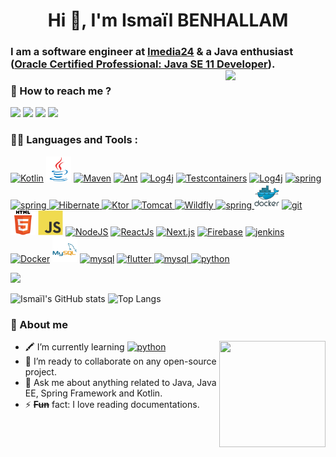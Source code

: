 <h1 align="center">Hi 👋, I'm Ismaïl BENHALLAM</h1>

### I am a software engineer at [Imedia24](https://www.imedia24.de/) & a **Java** enthusiast ([Oracle Certified Professional: Java SE 11 Developer](https://www.credly.com/badges/d464bd8b-1a75-4bf0-b04a-dc888ebf4485)).<img src="https://user-images.githubusercontent.com/36603897/125351783-6a00da00-e358-11eb-807a-09ac1998986d.jpg" width=160 align=right>

### 📱 How to reach me ?
<!-- Gmail -->
[<img src="https://img.shields.io/badge/Gmail-D14836?style=for-the-badge&logo=gmail&logoColor=white" />](mailto://ismailben44@gmail.com)<!-- LinkedIn -->
[<img src="https://img.shields.io/badge/LinkedIn-0077B5?style=for-the-badge&logo=linkedin&logoColor=white" />](https://www.linkedin.com/in/ismailbenhallam/)<!-- Telegram -->
[<img src="https://img.shields.io/badge/Telegram-2CA5E0?style=for-the-badge&logo=telegram&logoColor=white" />](https:///t.me/ismailbenhallam)<!-- Twitter -->
[<img src="https://img.shields.io/badge/Twitter-1DA1F2?style=for-the-badge&logo=twitter&logoColor=white" />](https://twitter.com/ismailbenhallam)<!-- Instagram -->
<!-- [<img src="https://img.shields.io/badge/Instagram-E4405F?style=for-the-badge&logo=instagram&logoColor=white" />](https://www.instagram.com/ismail.benhallam/)
StackOverFlow [<img src="https://img.shields.io/badge/Stack_Overflow-FE7A16?style=for-the-badge&logo=stack-overflow&logoColor=white" />](https://stackoverflow.com/users/9296194/isma%c3%afl) -->

### 👩‍💻 Languages and Tools :

<p align="left">
  <!-- Kotlin -->
  <a href="https://kotlinlang.org/" target="_blank"> <img src="https://cdn.jsdelivr.net/gh/devicons/devicon/icons/kotlin/kotlin-original.svg" alt="Kotlin" width="30" height="30"/></a>
  <!-- Java -->
  <a href="https://www.java.com" target="_blank"> <img src="https://raw.githubusercontent.com/devicons/devicon/master/icons/java/java-original.svg" alt="java" width="40" height="40"/></a>
  <!-- Maven -->
  <a href="https://maven.apache.org/" target="_blank"> <img src="https://cdn.svgporn.com/logos/maven.svg" alt="Maven" width="60" height="30"/></a>
  <!-- Ant -->
  <a href="https://ant.apache.org/" target="_blank"> <img src="https://www.vectorlogo.zone/logos/apache_ant/apache_ant-official.svg" alt="Ant" width="50" height="40"/></a>
  <!-- Junit -->
  <a href="https://junit.org/junit5/" target="_blank"> <img src="https://junit.org/junit4/images/junit5-banner.png" alt="Log4j" width="110" height="35"/></a>
  <!-- Test containers -->
  <a href="https://www.testcontainers.org/" target="_blank"> <img src="https://avatars.githubusercontent.com/u/13393021?s=280&v=4" alt="Testcontainers" width="40" height="40"/></a>
  <!-- Log4J -->
  <a href="https://logging.apache.org/log4j/2.x/" target="_blank"> <img src="https://upload.wikimedia.org/wikipedia/commons/f/f9/Apache_Log4j_Logo.png" alt="Log4j" width="110" height="40"/></a>
  <!-- Spring -->
   <a href="https://spring.io/" target="_blank"> <img src="https://www.vectorlogo.zone/logos/springio/springio-icon.svg" alt="spring" width="40" height="40"/> </a>
  <!-- Struts -->
   <a href="https://struts.apache.org/" target="_blank"> <img src="https://www.vectorlogo.zone/logos/apache_struts/apache_struts-icon.svg" alt="spring" width="40" height="40"/> </a>
  <!-- Hibernate -->
   <a href="https://hibernate.org/" target="_blank"> <img src="https://www.vectorlogo.zone/logos/hibernate/hibernate-icon.svg" alt="Hibernate" width="40" height="40"/> </a>
  <!-- Ktor -->
  <a href="https://ktor.io/" target="_blank"> <img src="https://repository-images.githubusercontent.com/40136600/f3f5fd00-c59e-11e9-8284-cb297d193133" alt="Ktor" width="85" height="40"/> </a>
  <!-- Tomcat -->
   <a href="https://tomcat.apache.org/" target="_blank"> <img src="https://www.vectorlogo.zone/logos/apache_tomcat/apache_tomcat-icon.svg" alt="Tomcat" width="50" height="40"/> </a>
  <!-- Wildfly -->
   <a href="https://www.wildfly.org/" target="_blank"> <img src="https://www.vectorlogo.zone/logos/wildfly/wildfly-icon.svg" alt="Wildfly" width="40" height="40"/> </a>
  <!-- Gradle -->
   <a href="https://gradle.org/" target="_blank"> <img src="https://www.vectorlogo.zone/logos/gradle/gradle-icon.svg" alt="spring" width="40" height="40"/> </a>
  <!-- Docker -->
  <a href="https://www.docker.com/" target="_blank"> <img src="https://raw.githubusercontent.com/devicons/devicon/master/icons/docker/docker-original-wordmark.svg" alt="docker" width="40" height="40"/></a>
  <!-- Git -->
  <a href="https://git-scm.com/" target="_blank"> <img src="https://www.vectorlogo.zone/logos/git-scm/git-scm-icon.svg" alt="git" width="40" height="40"/> </a>
  <!-- HTML -->
  <a href="https://www.w3.org/html/" target="_blank"> <img src="https://raw.githubusercontent.com/devicons/devicon/master/icons/html5/html5-original-wordmark.svg" alt="html5" width="40" height="40"/></a>
  <!-- JS -->
  <a href="https://developer.mozilla.org/en-US/docs/Web/JavaScript" target="_blank"><img src="https://raw.githubusercontent.com/devicons/devicon/master/icons/javascript/javascript-original.svg" alt="javascript" width="40" height="40"/></a>
  <!-- NodeJS -->
  <a href="https://nodejs.org/" target="_blank"><img src="https://www.vectorlogo.zone/logos/nodejs/nodejs-icon.svg" alt="NodeJS" width="40" height="40"/></a>
  <!-- React JS -->
  <a href="https://reactjs.org/" target="_blank"><img src="https://pbs.twimg.com/profile_images/446356636710363136/OYIaJ1KK_400x400.png" alt="ReactJs" width="40" height="40"/></a>
  <!-- Next.js -->
  <a href="https://nextjs.org/" target="_blank"><img src="https://upload.wikimedia.org/wikipedia/commons/thumb/8/8e/Nextjs-logo.svg/800px-Nextjs-logo.svg.png" alt="Next.js" width="60" height="40"/></a>
  <!-- Firebase -->
  <a href="https://firebase.google.com/" target="_blank"><img src="https://firebase.google.com/static/downloads/brand-guidelines/SVG/logo-logomark.svg" alt="Firebase" width="40" height="40"/></a>
  <!-- Jenkins -->
  <a href="https://www.jenkins.io/" target="_blank"> <img src="https://www.vectorlogo.zone/logos/jenkins/jenkins-icon.svg" alt="jenkins" width="40" height="40"/></a>
  <!-- Docker -->
  <a href="https://www.docker.com/" target="_blank"> <img src="https://www.docker.com/wp-content/uploads/2022/03/Moby-logo.png.webp" alt="Docker" width="50" height="40"/></a>
  <!-- MySQL -->
  <a href="https://www.mysql.com/" target="_blank"> <img src="https://raw.githubusercontent.com/devicons/devicon/master/icons/mysql/mysql-original-wordmark.svg" alt="mysql" width="40" height="40"/></a>
  <!-- MongoDB -->
  <a href="https://www.mongodb.com
" target="_blank"> <img src="https://www.vectorlogo.zone/logos/mongodb/mongodb-icon.svg" alt="mysql" width="40" height="40"/></a>
  <!-- Flutter -->
  <a href="https://flutter.dev/" target="_blank"> <img src="https://www.vectorlogo.zone/logos/flutterio/flutterio-icon.svg" alt="flutter" width="40" height="40"/> </a>
  <!-- Jira -->
  <a href="https://www.atlassian.com/fr/software/jira" target="_blank"> <img src="https://www.vectorlogo.zone/logos/atlassian_jira/atlassian_jira-icon.svg" alt="mysql" width="40" height="40"/> </a>
  <!-- Python -->
  <a href="https://www.python.org/" target="_blank"> <img src="https://encrypted-tbn0.gstatic.com/images?q=tbn:ANd9GcT70qUCUgVzIgb_3Gt0AbED0GuWieZz-pcJLw&usqp=CAU" alt="python" width="40" height="40"/> </a>
  
<!-- Profile Views -->
<br/>
  
![](https://komarev.com/ghpvc/?username=ismailbenhallam&label=PROFILE+VIEWS)
  
<!-- Stats --> 
![Ismaïl's GitHub stats](https://github-readme-stats.vercel.app/api?username=ismailbenhallam&hide=stars,prs,issues&theme=graywhite&show_icons=true&include_all_commits=true&count_private=true&show_owner=true) ![Top Langs](https://github-readme-stats.vercel.app/api/top-langs/?username=ismailbenhallam&layout=compact&theme=graywhite)
  
### :bearded_person: About me
 <!-- Octocat --><img align="right" width="170" height="170" src="https://user-images.githubusercontent.com/36603897/133892287-7861577f-75ef-4382-9999-127a209661be.gif" />

<!-- - 🔭 I’m currently working on [**Resume Generator**](https://github.com/ismailbenhallam/resume-generator). -->
<!-- - 🔭 I’m currently working on [**Todo App**](https://github.com/ismailbenhallam/todo-app-front). -->
- 🖍 I’m currently learning <a href="https://aws.amazon.com/" target="_blank"> <img src="https://upload.wikimedia.org/wikipedia/commons/thumb/9/93/Amazon_Web_Services_Logo.svg/1280px-Amazon_Web_Services_Logo.svg.png" alt="python" width="34" height="19"/> </a>
- 👯 I’m ready to collaborate on any open-source project.
- 💬 Ask me about anything related to Java, Java EE, Spring Framework and Kotlin.
- ⚡ **~~Fun~~** fact: I love reading documentations.
